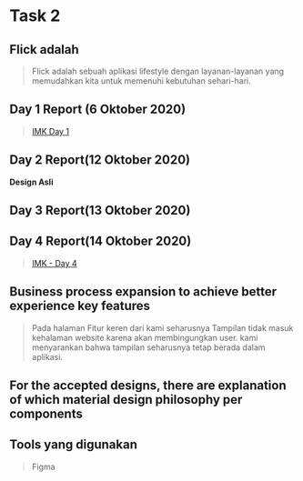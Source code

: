 # Task 2
## Flick adalah 
>Flick adalah sebuah aplikasi lifestyle dengan layanan-layanan yang memudahkan kita untuk memenuhi kebutuhan sehari-hari.

## Day 1 Report (6 Oktober 2020)
>[IMK Day 1](https://youtu.be/v1pScGoJL4E)

## Day 2 Report(12 Oktober 2020)

**Design Asli**

## Day 3 Report(13 Oktober 2020)

## Day 4 Report(14 Oktober 2020)
>[IMK - Day 4](https://youtu.be/1lK126OtSyA)

## Business process expansion to achieve better experience key features
>Pada halaman Fitur keren dari kami seharusnya Tampilan tidak masuk kehalaman website karena akan membingungkan user. kami menyarankan 
bahwa tampilan seharusnya tetap berada dalam aplikasi.

## For the accepted designs, there are explanation of which material design philosophy per components

## Tools yang digunakan
>Figma
